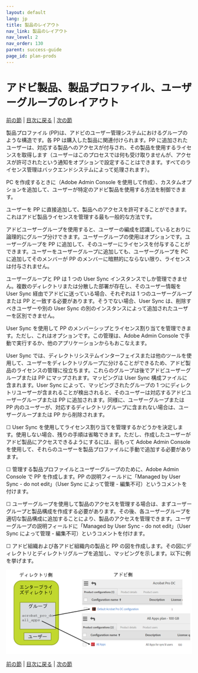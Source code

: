 ```yaml
---
layout: default
lang: jp
title: 製品のレイアウト
nav_link: 製品のレイアウト
nav_level: 2
nav_order: 130
parent: success-guide
page_id: plan-prods
---
```


# アドビ製品、製品プロファイル、ユーザーグループのレイアウト

[前の節](layout_orgs.md) \| [目次に戻る](index.md) \| [次の節](decide_deletion_policy.md)

製品プロファイル (PP)は、アドビのユーザー管理システムにおけるグループのような構造です。各 PP は購入した製品に関連付けられます。PP に追加されたユーザーは、対応する製品へのアクセスが付与され、その製品を使用するライセンスを取得します（ユーザーはこのプロセスでは何も受け取りませんが、アクセスが許可されたという通知をオプションで設定することはできます。すべてのライセンス管理はバックエンドシステムによって処理されます）。

PC を作成するときに（Adobe Admin Console を使用して作成）、カスタムオプションを追加して、ユーザーが特定のアドビ製品を使用する方法を制御できます。

ユーザーを PP に直接追加して、製品へのアクセスを許可することができます。これはアドビ製品ライセンスを管理する最も一般的な方法です。

アドビユーザーグループを使用すると、ユーザーの編成を認識しているとおりに論理的にグループ分けできます。ユーザーグループの使用はオプションです。ユーザーグループを PP に追加して、そのユーザーにライセンスを付与することができます。ユーザーをユーザーグループに追加しても、ユーザーグループを PC に追加してそのメンバーが PP のメンバーに暗黙的にならない限り、ライセンスは付与されません。


ユーザーグループと PP は 1 つの User Sync インスタンスでしか管理できません。複数のディレクトリまたは分散した部署が存在し、そのユーザー情報を User Sync 経由でアドビに送っている場合、それぞれは 1 つのユーザーグループまたは PP と一致する必要があります。そうでない場合、User Sync は、削除すべきユーザーや別の User Sync の別のインスタンスによって追加されたユーザーを区別できません。

User Sync を使用して PP のメンバーシップとライセンス割り当てを管理できます。ただし、これはオプションです。この管理は、Adobe Admin Console で手動で実行するか、他のアプリケーションからもおこなえます。

User Sync では、ディレクトリシステムインターフェイスまたは他のツールを使用して、ユーザーをディレクトリグループに分けることができるため、アドビ製品のライセンスの管理に役立ちます。これらのグループは後でアドビユーザーグループまたは PP にマップされます。マッピングは User Sync 構成ファイルに含まれます。User Sync によって、マッピングされたグループの 1 つにディレクトリユーザーが含まれることが検出されると、そのユーザーは対応するアドビユーザーグループまたは PP に追加されます。同様に、ユーザーグループまたは PP 内のユーザーが、対応するディレクトリグループに含まれない場合は、ユーザーグループまたは PP から削除されます。

&#9744; User Sync を使用してライセンス割り当てを管理するかどうかを決定します。使用しない場合、残りの手順は省略できます。ただし、作成したユーザーがアドビ製品にアクセスできるようにするには、前もって Adobe Admin Console を使用して、それらのユーザーを製品プロファイルに手動で追加する必要があります。

&#9744; 管理する製品プロファイルとユーザーグループのために、Adobe Admin Console で PP を作成します。PP の説明フィールドに「Managed by User Sync - do not edit」（User Sync によって管理 - 編集不可）というコメントを付けます。

&#9744; ユーザーグループを使用して製品のアクセスを管理する場合は、まずユーザーグループと製品構成を作成する必要があります。その後、各ユーザーグループを適切な製品構成に追加することにより、製品のアクセスを管理できます。ユーザーグループの説明フィールドに「Managed by User Sync - do not edit」（User Sync によって管理 - 編集不可）というコメントを付けます。


&#9744; アドビ組織および各アドビ組織内の製品と PP の図を作成します。その図にディレクトリとディレクトリグループを追加し、マッピングを示します。以下に例を挙げます。

![img](images/layout_products_map.png)





[前の節](layout_orgs.md) \| [目次に戻る](index.md) \| [次の節](decide_deletion_policy.md)

